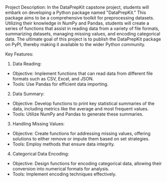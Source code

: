 Project Description:
In the DataPrepKit capstone project, students will embark on developing a Python package named "DataPrepKit." This package aims to be a comprehensive toolkit for preprocessing datasets. Utilizing their knowledge in NumPy and Pandas, students will create a series of functions that assist in reading data from a variety of file formats, summarizing datasets, managing missing values, and encoding categorical data. The ultimate goal of this project is to publish the DataPrepKit package on PyPI, thereby making it available to the wider Python community.

Key Features:

1. Data Reading:

- Objective: Implement functions that can read data from different file formats such as CSV, Excel, and JSON.
- Tools: Use Pandas for efficient data importing.

2. Data Summary:

- Objective: Develop functions to print key statistical summaries of the data, including metrics like the average and most frequent values.
- Tools: Utilize NumPy and Pandas to generate these summaries.

3. Handling Missing Values:

- Objective: Create functions for addressing missing values, offering solutions to either remove or impute them based on set strategies.
- Tools: Employ methods that ensure data integrity.

4. Categorical Data Encoding:

- Objective: Design functions for encoding categorical data, allowing their conversion into numerical formats for analysis.
- Tools: Implement encoding techniques effectively.
